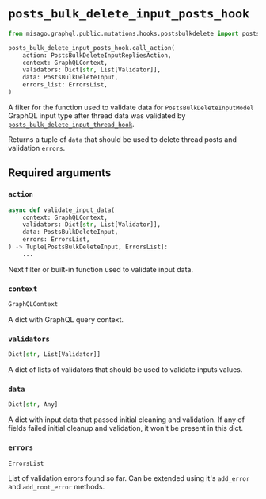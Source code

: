 # `posts_bulk_delete_input_posts_hook`

```python
from misago.graphql.public.mutations.hooks.postsbulkdelete import posts_bulk_delete_input_posts_hook

posts_bulk_delete_input_posts_hook.call_action(
    action: PostsBulkDeleteInputRepliesAction,
    context: GraphQLContext,
    validators: Dict[str, List[Validator]],
    data: PostsBulkDeleteInput,
    errors_list: ErrorsList,
)
```

A filter for the function used to validate data for `PostsBulkDeleteInputModel` GraphQL input type after thread data was validated by [`posts_bulk_delete_input_thread_hook`](./posts-bulk-delete-input-thread-hook.md).

Returns a tuple of `data` that should be used to delete thread posts and validation `errors`.


## Required arguments

### `action`

```python
async def validate_input_data(
    context: GraphQLContext,
    validators: Dict[str, List[Validator]],
    data: PostsBulkDeleteInput,
    errors: ErrorsList,
) -> Tuple[PostsBulkDeleteInput, ErrorsList]:
    ...
```

Next filter or built-in function used to validate input data.


### `context`

```python
GraphQLContext
```

A dict with GraphQL query context.


### `validators`

```python
Dict[str, List[Validator]]
```

A dict of lists of validators that should be used to validate inputs values.


### `data`

```python
Dict[str, Any]
```

A dict with input data that passed initial cleaning and validation. If any of fields failed initial cleanup and validation, it won't be present in this dict.


### `errors`

```python
ErrorsList
```

List of validation errors found so far. Can be extended using it's `add_error` and `add_root_error` methods.